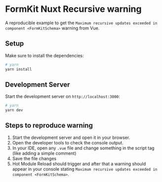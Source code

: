 # FormKit Nuxt Recursive warning

A reproducible example to get the `Maximum recursive updates exceeded in component <FormKitSchema>` warning from Vue.

## Setup

Make sure to install the dependencies:

```bash
# yarn
yarn install
```

## Development Server

Start the development server on `http://localhost:3000`:

```bash
# yarn
yarn dev
```

## Steps to reproduce warning

1. Start the development server and open it in your browser.
2. Open the developer tools to check the console output.
3. In your IDE, open any `.vue` file and change something in the script tag (like adding a simple comment)
4. Save the file changes
5. Hot Module Reload should trigger and after that a warning should appear in your console stating `Maximum recursive updates exceeded in component <FormKitSchema>`.
